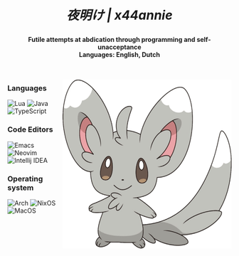 <div align="center">

<h1 align="center">
  
 *夜明け | x44annie*

</h1> 

**Futile attempts at abdication through programming and self-unacceptance**<br>
**Languages: English, Dutch**<br>
<br>
<br>
</div>

<img align="right" src="585965054f6ae202fedf285f.png" width="380px" height="380px">


### Languages
![Lua](https://img.shields.io/badge/Lua%20-FFFFFF?style=for-the-badge&logo=lua&logoColor=000000)
![Java](https://img.shields.io/badge/Java%20-FFFFFF?style=for-the-badge&logo=spring&logoColor=000000)
![TypeScript](https://img.shields.io/badge/Typescript%20-FFFFFF?style=for-the-badge&logo=typescript&logoColor=000000)


### Code Editors  
![Emacs](https://img.shields.io/badge/%20Emacs-FFFFFF?style=for-the-badge&logo=gnuemacs&logoColor=000000)
![Neovim](https://img.shields.io/badge/%20Neovim-FFFFFF?style=for-the-badge&logo=neovim&logoColor=000000)
![Intellij IDEA](https://img.shields.io/badge/%20Intellij_IDEA-FFFFFF?style=for-the-badge&logo=intellijidea&logoColor=000000)


### Operating system
![Arch](https://img.shields.io/badge/Arch%20-FFFFFF?style=for-the-badge&logo=arch-linux&logoColor=000000)
![NixOS](https://img.shields.io/badge/NixOS%20-FFFFFF?style=for-the-badge&logo=nixos&logoColor=000000)
![MacOS](https://img.shields.io/badge/MacOS%20-FFFFFF?style=for-the-badge&logo=macos&logoColor=000000)
